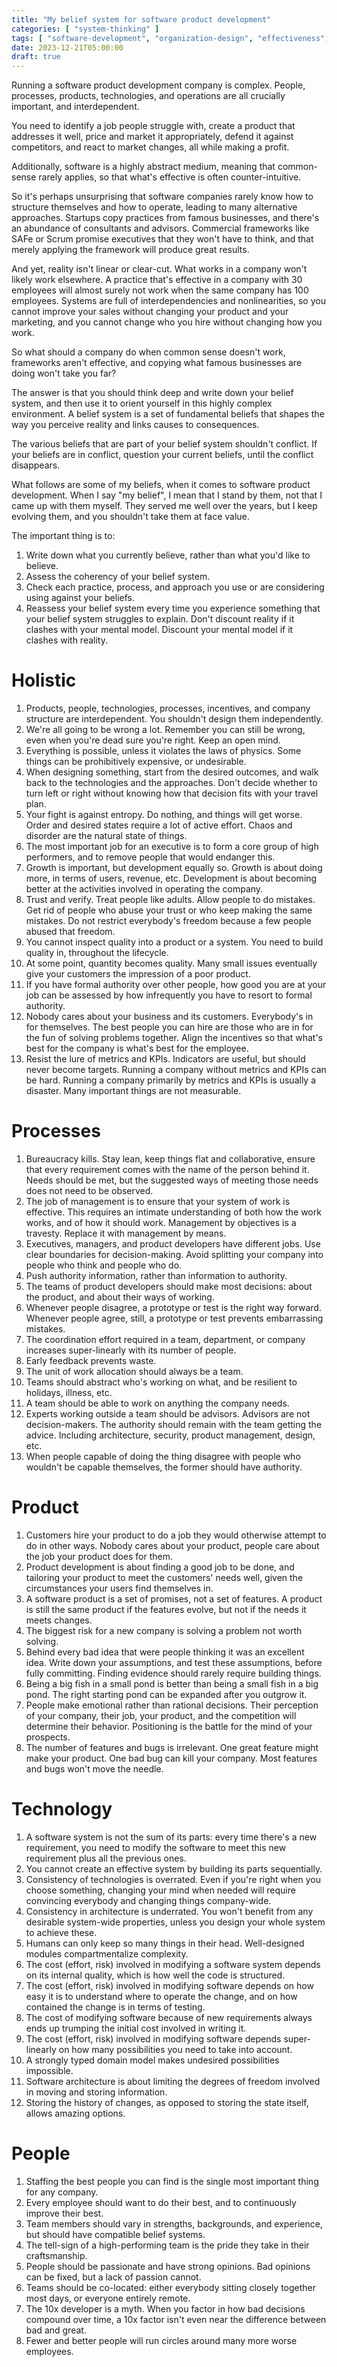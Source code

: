 ```yaml
---
title: "My belief system for software product development"
categories: [ "system-thinking" ]
tags: [ "software-development", "organization-design", "effectiveness", "management", "belief-system" ]
date: 2023-12-21T05:00:00
draft: true
---
```


Running a software product development company is complex. People, processes, products, technologies, and operations are all crucially important, and interdependent.

You need to identify a job people struggle with, create a product that addresses it well, price and market it appropriately, defend it against competitors, and react to market changes, all while making a profit.

Additionally, software is a highly abstract medium, meaning that common-sense rarely applies, so that what's effective is often counter-intuitive.

So it's perhaps unsurprising that software companies rarely know how to structure themselves and how to operate, leading to many alternative approaches. Startups copy practices from famous businesses, and there's an abundance of consultants and advisors. Commercial frameworks like SAFe or Scrum promise executives that they won't have to think, and that merely applying the framework will produce great results.

And yet, reality isn't linear or clear-cut. What works in a company won't likely work elsewhere. A practice that's effective in a company with 30 employees will almost surely not work when the same company has 100 employees. Systems are full of interdependencies and nonlinearities, so you cannot improve your sales without changing your product and your marketing, and you cannot change who you hire without changing how you work.

So what should a company do when common sense doesn't work, frameworks aren't effective, and copying what famous businesses are doing won't take you far?

The answer is that you should think deep and write down your belief system, and then use it to orient yourself in this highly complex environment. A belief system is a set of fundamental beliefs that shapes the way you perceive reality and links causes to consequences.

The various beliefs that are part of your belief system shouldn't conflict. If your beliefs are in conflict, question your current beliefs, until the conflict disappears.

What follows are some of my beliefs, when it comes to software product development. When I say "my belief", I mean that I stand by them, not that I came up with them myself. They served me well over the years, but I keep evolving them, and you shouldn't take them at face value.

The important thing is to:

1. Write down what you currently believe, rather than what you'd like to believe.
2. Assess the coherency of your belief system.
3. Check each practice, process, and approach you use or are considering using against your beliefs.
4. Reassess your belief system every time you experience something that your belief system struggles to explain. Don't discount reality if it clashes with your mental model. Discount your mental model if it clashes with reality.

# Holistic

1. Products, people, technologies, processes, incentives, and company structure are interdependent. You shouldn't design them independently.
2. We're all going to be wrong a lot. Remember you can still be wrong, even when you're dead sure you're right. Keep an open mind.
3. Everything is possible, unless it violates the laws of physics. Some things can be prohibitively expensive, or undesirable.
4. When designing something, start from the desired outcomes, and walk back to the technologies and the approaches. Don't decide whether to turn left or right without knowing how that decision fits with your travel plan.
5. Your fight is against entropy. Do nothing, and things will get worse. Order and desired states require a lot of active effort. Chaos and disorder are the natural state of things.
6. The most important job for an executive is to form a core group of high performers, and to remove people that would endanger this.
7. Growth is important, but development equally so. Growth is about doing more, in terms of users, revenue, etc. Development is about becoming better at the activities involved in operating the company.
8. Trust and verify. Treat people like adults. Allow people to do mistakes. Get rid of people who abuse your trust or who keep making the same mistakes. Do not restrict everybody's freedom because a few people abused that freedom.
9. You cannot inspect quality into a product or a system. You need to build quality in, throughout the lifecycle.
10. At some point, quantity becomes quality. Many small issues eventually give your customers the impression of a poor product.
11. If you have formal authority over other people, how good you are at your job can be assessed by how infrequently you have to resort to formal authority.
12. Nobody cares about your business and its customers. Everybody's in for themselves. The best people you can hire are those who are in for the fun of solving problems together. Align the incentives so that what's best for the company is what's best for the employee.
13. Resist the lure of metrics and KPIs. Indicators are useful, but should never become targets. Running a company without metrics and KPIs can be hard. Running a company primarily by metrics and KPIs is usually a disaster. Many important things are not measurable.

# Processes

1. Bureaucracy kills. Stay lean, keep things flat and collaborative, ensure that every requirement comes with the name of the person behind it. Needs should be met, but the suggested ways of meeting those needs does not need to be observed.
2. The job of management is to ensure that your system of work is effective. This requires an intimate understanding of both how the work works, and of how it should work. Management by objectives is a travesty. Replace it with management by means.
3. Executives, managers, and product developers have different jobs. Use clear boundaries for decision-making. Avoid splitting your company into people who think and people who do.
4. Push authority information, rather than information to authority.
5. The teams of product developers should make most decisions: about the product, and about their ways of working.
6. Whenever people disagree, a prototype or test is the right way forward. Whenever people agree, still, a prototype or test prevents embarrassing mistakes.
7. The coordination effort required in a team, department, or company increases super-linearly with its number of people.
8. Early feedback prevents waste.
9. The unit of work allocation should always be a team.
10. Teams should abstract who's working on what, and be resilient to holidays, illness, etc.
11. A team should be able to work on anything the company needs.
12. Experts working outside a team should be advisors. Advisors are not decision-makers. The authority should remain with the team getting the advice. Including architecture, security, product management, design, etc.
13. When people capable of doing the thing disagree with people who wouldn't be capable themselves, the former should have authority.

# Product

1. Customers hire your product to do a job they would otherwise attempt to do in other ways. Nobody cares about your product, people care about the job your product does for them.
2. Product development is about finding a good job to be done, and tailoring your product to meet the customers' needs well, given the circumstances your users find themselves in.
3. A software product is a set of promises, not a set of features. A product is still the same product if the features evolve, but not if the needs it meets changes.
4. The biggest risk for a new company is solving a problem not worth solving.
5. Behind every bad idea that were people thinking it was an excellent idea. Write down your assumptions, and test these assumptions, before fully committing. Finding evidence should rarely require building things.
6. Being a big fish in a small pond is better than being a small fish in a big pond. The right starting pond can be expanded after you outgrow it.
7. People make emotional rather than rational decisions. Their perception of your company, their job, your product, and the competition will determine their behavior. Positioning is the battle for the mind of your prospects.
8. The number of features and bugs is irrelevant. One great feature might make your product. One bad bug can kill your company. Most features and bugs won't move the needle.

# Technology

1. A software system is not the sum of its parts: every time there's a new requirement, you need to modify the software to meet this new requirement plus all the previous ones.
2. You cannot create an effective system by building its parts sequentially.
3. Consistency of technologies is overrated. Even if you're right when you choose something, changing your mind when needed will require convincing everybody and changing things company-wide.
4. Consistency in architecture is underrated. You won't benefit from any desirable system-wide properties, unless you design your whole system to achieve these.
5. Humans can only keep so many things in their head. Well-designed modules compartmentalize complexity.
6. The cost (effort, risk) involved in modifying a software system depends on its internal quality, which is how well the code is structured.
7. The cost (effort, risk) involved in modifying software depends on how easy it is to understand where to operate the change, and on how contained the change is in terms of testing.
8. The cost of modifying software because of new requirements always ends up trumping the initial cost involved in writing it.
9. The cost (effort, risk) involved in modifying software depends super-linearly on how many possibilities you need to take into account.
10. A strongly typed domain model makes undesired possibilities impossible.
11. Software architecture is about limiting the degrees of freedom involved in moving and storing information.
12. Storing the history of changes, as opposed to storing the state itself, allows amazing options.

# People

1. Staffing the best people you can find is the single most important thing for any company.
2. Every employee should want to do their best, and to continuously improve their best.
3. Team members should vary in strengths, backgrounds, and experience, but should have compatible belief systems.
4. The tell-sign of a high-performing team is the pride they take in their craftsmanship.
5. People should be passionate and have strong opinions. Bad opinions can be fixed, but a lack of passion cannot.
6. Teams should be co-located: either everybody sitting closely together most days, or everyone entirely remote.
7. The 10x developer is a myth. When you factor in how bad decisions compound over time, a 10x factor isn't even near the difference between bad and great.
8. Fewer and better people will run circles around many more worse employees.